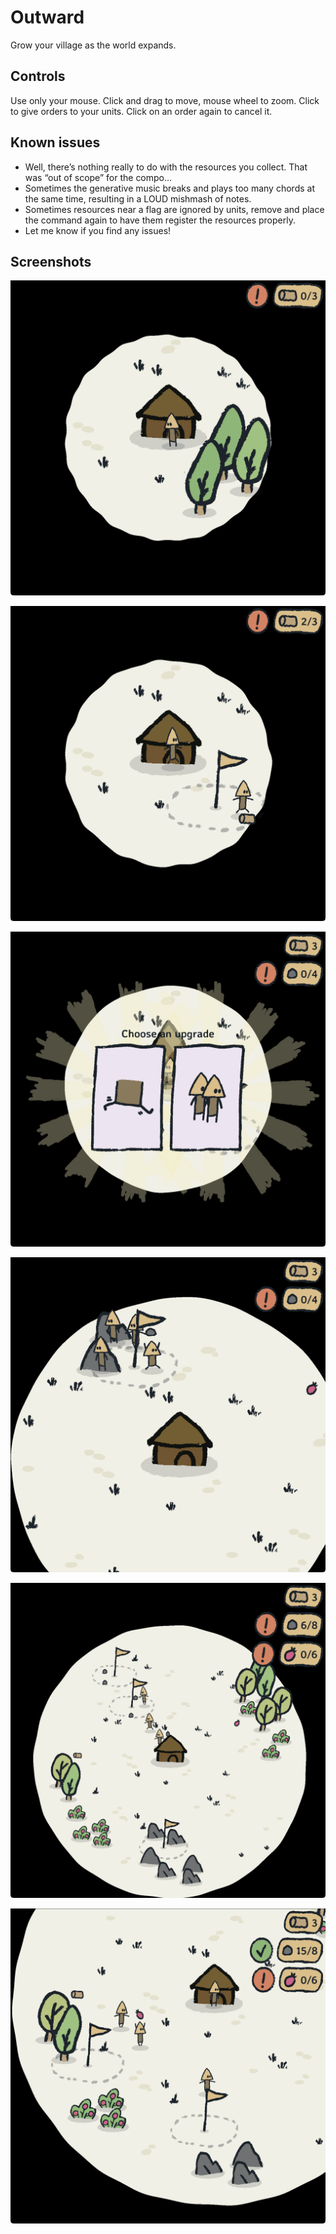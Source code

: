 # Outward

Grow your village as the world expands.

## Controls

Use only your mouse. Click and drag to move, mouse wheel to zoom. Click to give orders to your units. Click on an order again to cancel it.

## Known issues

- Well, there’s nothing really to do with the resources you collect. That was “out of scope” for the compo…
- Sometimes the generative music breaks and plays too many chords at the same time, resulting in a LOUD mishmash of notes.
- Sometimes resources near a flag are ignored by units, remove and place the command again to have them register the resources properly.
- Let me know if you find any issues!

## Screenshots

![Screenshot 1](screenshots/screen1.png)

![Screenshot 2](screenshots/screen2.png)

![Screenshot 3](screenshots/screen3.png)

![Screenshot 4](screenshots/screen4.png)

![Screenshot 5](screenshots/screen5.png)

![Screenshot 6](screenshots/screen6.png)
